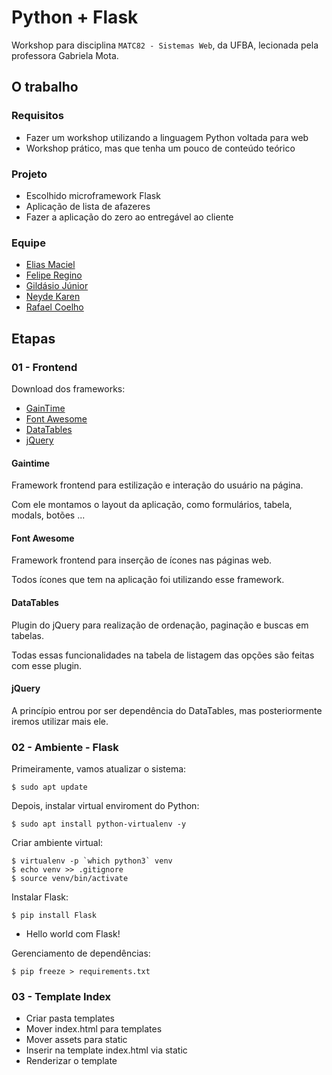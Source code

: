 # Python + Flask

Workshop para disciplina `MATC82 - Sistemas Web`, da UFBA, lecionada pela professora Gabriela Mota.

## O trabalho

### Requisitos

* Fazer um workshop utilizando a linguagem Python voltada para web
* Workshop prático, mas que tenha um pouco de conteúdo teórico

### Projeto

* Escolhido microframework Flask
* Aplicação de lista de afazeres
* Fazer a aplicação do zero ao entregável ao cliente

### Equipe

* [Elias Maciel](https://github.com/e321maciel)
* [Felipe Regino](https://github.com/feliperegino)
* [Gildásio Júnior](https://github.com/gjuniioor)
* [Neyde Karen](https://github.com/nykaren)
* [Rafael Coelho](https://github.com/rllcoelho)

## Etapas

### 01 - Frontend

Download dos frameworks:

* [GainTime](https://gaintime.github.io)
* [Font Awesome](http://fontawesome.io/)
* [DataTables](https://datatables.net)
* [jQuery](https://jquery.com)

#### Gaintime

Framework frontend para estilização e interação do usuário na página.

Com ele montamos o layout da aplicação, como formulários, tabela, modals, botões ...

#### Font Awesome

Framework frontend para inserção de ícones nas páginas web.

Todos ícones que tem na aplicação foi utilizando esse framework.

#### DataTables

Plugin do jQuery para realização de ordenação, paginação e buscas em tabelas.

Todas essas funcionalidades na tabela de listagem das opções são feitas com esse plugin.

#### jQuery

A princípio entrou por ser dependência do DataTables, mas posteriormente iremos utilizar mais ele.

### 02 - Ambiente - Flask

Primeiramente, vamos atualizar o sistema:

~~~
$ sudo apt update
~~~

Depois, instalar virtual enviroment do Python:

~~~
$ sudo apt install python-virtualenv -y
~~~

Criar ambiente virtual:

~~~
$ virtualenv -p `which python3` venv
$ echo venv >> .gitignore
$ source venv/bin/activate
~~~

Instalar Flask:

~~~
$ pip install Flask
~~~

* Hello world com Flask!

Gerenciamento de dependências:

~~~
$ pip freeze > requirements.txt
~~~

### 03 - Template Index

* Criar pasta templates
* Mover index.html para templates
* Mover assets para static
* Inserir na template index.html via static
* Renderizar o template